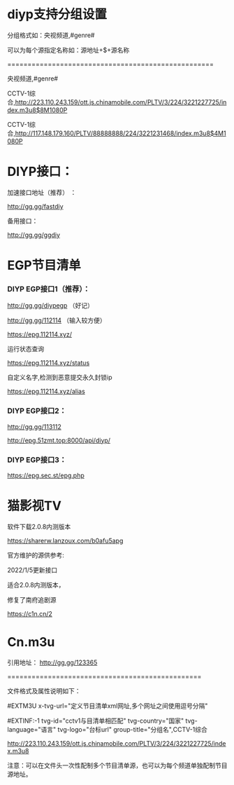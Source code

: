# diyp支持分组设置

分组格式如：央视频道,#genre#

可以为每个源指定名称如：源地址+$+源名称

===================================================

央视频道,#genre# 

CCTV-1综合,http://223.110.243.159/ott.js.chinamobile.com/PLTV/3/224/3221227725/index.m3u8$8M1080P

CCTV-1综合,http://117.148.179.160/PLTV/88888888/224/3221231468/index.m3u8$4M1080P

# DIYP接口：

加速接口地址（推荐） ：

http://gg.gg/fastdiy

备用接口：

http://gg.gg/ggdiy

# EGP节目清单
### DIYP EGP接口1（推荐）：

http://gg.gg/diypegp  （好记）

http://gg.gg/112114  （输入较方便）

https://epg.112114.xyz/

运行状态查询

https://epg.112114.xyz/status

自定义名字,检测到恶意提交永久封锁ip

https://epg.112114.xyz/alias

### DIYP EGP接口2：

http://gg.gg/113112

http://epg.51zmt.top:8000/api/diyp/ 

### DIYP EGP接口3：

https://epg.sec.st/epg.php

# 猫影视TV

软件下载2.0.8内测版本

https://sharerw.lanzoux.com/b0afu5apg

官方维护的源供参考:

2022/1/5更新接口

适合2.0.8内测版本，

修复了南府追剧源

https://c1n.cn/2


# Cn.m3u

引用地址：
http://gg.gg/123365

================================================

文件格式及属性说明如下：

#EXTM3U x-tvg-url="定义节目清单xml网址,多个网址之间使用逗号分隔"

#EXTINF:-1 tvg-id="cctv1与目清单相匹配" tvg-country="国家" tvg-language="语言" tvg-logo="台标url" group-title="分组名",CCTV-1综合

http://223.110.243.159/ott.js.chinamobile.com/PLTV/3/224/3221227725/index.m3u8

注意：可以在文件头一次性配制多个节目清单源，也可以为每个频道单独配制节目源地址。


